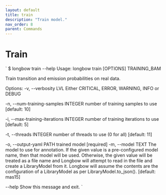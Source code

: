 ```yaml
---
layout: default
title: train
description: "Train model."
nav_order: 8
parent: Commands
---
```


# Train

`
$ longbow train --help
Usage: longbow train [OPTIONS] TRAINING_BAM

  Train transition and emission probabilities on real data.

Options:
  -v, --verbosity LVL             Either CRITICAL, ERROR, WARNING, INFO or
                                  DEBUG

  -n, --num-training-samples INTEGER
                                  number of training samples to use  [default:
                                  10]

  -i, --max-training-iterations INTEGER
                                  number of training iterations to use
                                  [default: 5]

  -t, --threads INTEGER           number of threads to use (0 for all)
                                  [default: 11]

  -o, --output-yaml PATH          trained model  [required]
  -m, --model TEXT                The model to use for annotation.  If the
                                  given value is a pre-configured model name,
                                  then that model will be used.  Otherwise,
                                  the given value will be treated as a file
                                  name and Longbow will attempt to read in the
                                  file and create a LibraryModel from it.
                                  Longbow will assume the contents are the
                                  configuration of a LibraryModel as per
                                  LibraryModel.to_json().  [default: mas15]

  --help                          Show this message and exit.
`

